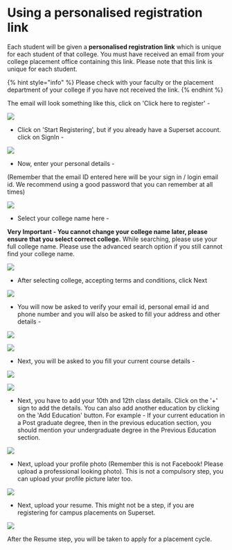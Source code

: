 # Using a personalised registration link

Each student will be given a **personalised registration link** which is unique for each student of that college. You must have received an email from your college placement office containing this link. Please note that this link is unique for each student. 

{% hint style="info" %}
Please check with your faculty or the placement department of your college if you have not received the link.
{% endhint %}

The email will look something like this, click on 'Click here to register'  - 

![](../../.gitbook/assets/image%20%2855%29.png)

* Click on 'Start Registering', but if you already have a Superset account. click on SignIn -

![](../../.gitbook/assets/image%20%2839%29.png)

* Now, enter your personal details -

\(Remember that the email ID entered here will be your sign in / login email id. We recommend using a good password that you can remember at all times\)

![](../../.gitbook/assets/image%20%2846%29.png)

* Select your college name here - 

**Very Important - You cannot change your college name later, please ensure that you select correct college.** While searching, please use your full college name. Please use the advanced search option if you still cannot find your college name.

![](../../.gitbook/assets/image%20%2840%29.png)

* After selecting college, accepting terms and conditions, click Next

![](../../.gitbook/assets/image%20%2849%29.png)

* You will now be asked to verify your email id, personal email id and phone number and you will also be asked to fill your address and other details - 

![](../../.gitbook/assets/image%20%2847%29.png)

![](../../.gitbook/assets/image%20%2851%29.png)

* Next, you will be asked to you fill your current course details -

![](../../.gitbook/assets/image%20%2842%29.png)

![](../../.gitbook/assets/image%20%2841%29.png)

* Next, you have to add your 10th and 12th class details. Click on the '+' sign to add the details. You can also add another education by clicking on the 'Add Education' button. For example - If your current education in a Post graduate degree, then in the previous education section, you should mention your undergraduate degree in the Previous Education section.

![](../../.gitbook/assets/image%20%2857%29.png)

* Next, upload your profile photo \(Remember this is not Facebook! Please upload a professional looking photo\). This is not a compulsory step, you can upload your profile picture later too.

![](../../.gitbook/assets/image%20%2850%29.png)

* Next, upload your resume. This might not be a step, if you are registering for campus placements on Superset.

![](../../.gitbook/assets/image%20%2844%29.png)

After the Resume step, you will be taken to apply for a placement cycle.

